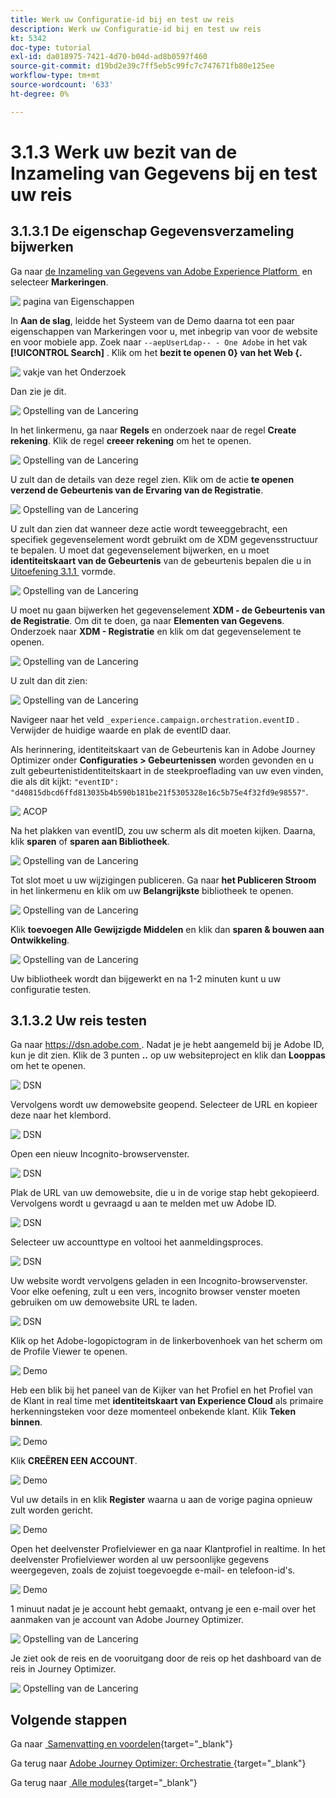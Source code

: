 ```yaml
---
title: Werk uw Configuratie-id bij en test uw reis
description: Werk uw Configuratie-id bij en test uw reis
kt: 5342
doc-type: tutorial
exl-id: da018975-7421-4d70-b04d-ad8b0597f460
source-git-commit: d19bd2e39c7ff5eb5c99fc7c747671fb80e125ee
workflow-type: tm+mt
source-wordcount: '633'
ht-degree: 0%

---
```


# 3.1.3 Werk uw bezit van de Inzameling van Gegevens bij en test uw reis

## 3.1.3.1 De eigenschap Gegevensverzameling bijwerken

Ga naar [&#x200B; de Inzameling van Gegevens van Adobe Experience Platform &#x200B;](https://experience.adobe.com/data-collection/home) en selecteer **Markeringen**.

![&#x200B; pagina van Eigenschappen &#x200B;](./../../../../modules/delivery-activation/datacollection/dc1.1/images/launch1.png)

In **Aan de slag**, leidde het Systeem van de Demo daarna tot een paar eigenschappen van Markeringen voor u, met inbegrip van voor de website en voor mobiele app. Zoek naar `--aepUserLdap-- - One Adobe` in het vak **[!UICONTROL Search]** . Klik om het **bezit te openen 0&rbrace; van het Web &lbrace;.**

![&#x200B; vakje van het Onderzoek &#x200B;](./../../../../modules/delivery-activation/datacollection/dc1.1/images/property6.png)

Dan zie je dit.

![&#x200B; Opstelling van de Lancering &#x200B;](./images/rule1.png)

In het linkermenu, ga naar **Regels** en onderzoek naar de regel **Create rekening**. Klik de regel **creeer rekening** om het te openen.

![&#x200B; Opstelling van de Lancering &#x200B;](./images/rule2.png)

U zult dan de details van deze regel zien. Klik om de actie **te openen verzend de Gebeurtenis van de Ervaring van de Registratie**.

![&#x200B; Opstelling van de Lancering &#x200B;](./images/rule3.png)

U zult dan zien dat wanneer deze actie wordt teweeggebracht, een specifiek gegevenselement wordt gebruikt om de XDM gegevensstructuur te bepalen. U moet dat gegevenselement bijwerken, en u moet **identiteitskaart van de Gebeurtenis** van de gebeurtenis bepalen die u in [&#x200B; Uitoefening 3.1.1 &#x200B;](./ex1.md) vormde.

![&#x200B; Opstelling van de Lancering &#x200B;](./images/rule4.png)

U moet nu gaan bijwerken het gegevenselement **XDM - de Gebeurtenis van de Registratie**. Om dit te doen, ga naar **Elementen van Gegevens**. Onderzoek naar **XDM - Registratie** en klik om dat gegevenselement te openen.

![&#x200B; Opstelling van de Lancering &#x200B;](./images/rule5.png)

U zult dan dit zien:

![&#x200B; Opstelling van de Lancering &#x200B;](./images/rule6.png)

Navigeer naar het veld `_experience.campaign.orchestration.eventID` . Verwijder de huidige waarde en plak de eventID daar.

Als herinnering, identiteitskaart van de Gebeurtenis kan in Adobe Journey Optimizer onder **Configuraties > Gebeurtenissen** worden gevonden en u zult gebeurtenistidentiteitskaart in de steekproeflading van uw even vinden, die als dit kijkt: `"eventID": "d40815dbcd6ffd813035b4b590b181be21f5305328e16c5b75e4f32fd9e98557"`.

![&#x200B; ACOP &#x200B;](./images/payloadeventID.png)

Na het plakken van eventID, zou uw scherm als dit moeten kijken. Daarna, klik **sparen** of **sparen aan Bibliotheek**.

![&#x200B; Opstelling van de Lancering &#x200B;](./images/rule7.png)

Tot slot moet u uw wijzigingen publiceren. Ga naar **het Publiceren Stroom** in het linkermenu en klik om uw **Belangrijkste** bibliotheek te openen.

![&#x200B; Opstelling van de Lancering &#x200B;](./images/rule8.png)

Klik **toevoegen Alle Gewijzigde Middelen** en klik dan **sparen &amp; bouwen aan Ontwikkeling**.

![&#x200B; Opstelling van de Lancering &#x200B;](./images/rule9.png)

Uw bibliotheek wordt dan bijgewerkt en na 1-2 minuten kunt u uw configuratie testen.

## 3.1.3.2 Uw reis testen

Ga naar [&#x200B; https://dsn.adobe.com &#x200B;](https://dsn.adobe.com). Nadat je je hebt aangemeld bij je Adobe ID, kun je dit zien. Klik de 3 punten **..** op uw websiteproject en klik dan **Looppas** om het te openen.

![&#x200B; DSN &#x200B;](./../../datacollection/dc1.1/images/web8.png)

Vervolgens wordt uw demowebsite geopend. Selecteer de URL en kopieer deze naar het klembord.

![&#x200B; DSN &#x200B;](../../../getting-started/gettingstarted/images/web3.png)

Open een nieuw Incognito-browservenster.

![&#x200B; DSN &#x200B;](../../../getting-started/gettingstarted/images/web4.png)

Plak de URL van uw demowebsite, die u in de vorige stap hebt gekopieerd. Vervolgens wordt u gevraagd u aan te melden met uw Adobe ID.

![&#x200B; DSN &#x200B;](../../../getting-started/gettingstarted/images/web5.png)

Selecteer uw accounttype en voltooi het aanmeldingsproces.

![&#x200B; DSN &#x200B;](../../../getting-started/gettingstarted/images/web6.png)

Uw website wordt vervolgens geladen in een Incognito-browservenster. Voor elke oefening, zult u een vers, incognito browser venster moeten gebruiken om uw demowebsite URL te laden.

![&#x200B; DSN &#x200B;](../../../getting-started/gettingstarted/images/web7.png)

Klik op het Adobe-logopictogram in de linkerbovenhoek van het scherm om de Profile Viewer te openen.

![&#x200B; Demo &#x200B;](./../../../../modules/delivery-activation/datacollection/dc1.2/images/pv1.png)

Heb een blik bij het paneel van de Kijker van het Profiel en het Profiel van de Klant in real time met **identiteitskaart van Experience Cloud** als primaire herkenningsteken voor deze momenteel onbekende klant. Klik **Teken binnen**.

![&#x200B; Demo &#x200B;](./../../../../modules/delivery-activation/datacollection/dc1.2/images/pv2.png)

Klik **CREËREN EEN ACCOUNT**.

![&#x200B; Demo &#x200B;](./../../../../modules/delivery-activation/datacollection/dc1.2/images/pv9.png)

Vul uw details in en klik **Register** waarna u aan de vorige pagina opnieuw zult worden gericht.

![&#x200B; Demo &#x200B;](./../../../../modules/delivery-activation/datacollection/dc1.2/images/pv10.png)

Open het deelvenster Profielviewer en ga naar Klantprofiel in realtime. In het deelvenster Profielviewer worden al uw persoonlijke gegevens weergegeven, zoals de zojuist toegevoegde e-mail- en telefoon-id&#39;s.

![&#x200B; Demo &#x200B;](./../../../../modules/delivery-activation/datacollection/dc1.2/images/pv11.png)

1 minuut nadat je je account hebt gemaakt, ontvang je een e-mail over het aanmaken van je account van Adobe Journey Optimizer.

![&#x200B; Opstelling van de Lancering &#x200B;](./images/email.png)

Je ziet ook de reis en de vooruitgang door de reis op het dashboard van de reis in Journey Optimizer.

![&#x200B; Opstelling van de Lancering &#x200B;](./images/emaildash.png)

## Volgende stappen

Ga naar [&#x200B; Samenvatting en voordelen &#x200B;](./summary.md){target="_blank"}

Ga terug naar [&#x200B; Adobe Journey Optimizer: Orchestratie &#x200B;](./journey-orchestration-create-account.md){target="_blank"}

Ga terug naar [&#x200B; Alle modules &#x200B;](./../../../../overview.md){target="_blank"}
